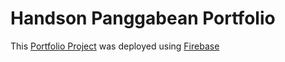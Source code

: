 # Handson Panggabean Portfolio

This [Portfolio Project](https://handson-panggabean-projects.firebaseapp.com/) was deployed using [Firebase](https://firebase.google.com/)
